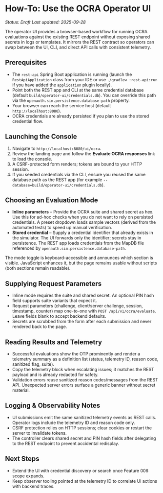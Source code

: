 # How-To: Use the OCRA Operator UI

_Status: Draft_
_Last updated: 2025-09-28_

The operator UI provides a browser-based workflow for running OCRA evaluations against the
existing REST endpoint without exposing shared secrets in logs or templates. It mirrors the REST
contract so operators can swap between the UI, CLI, and direct API calls with consistent
telemetry.

## Prerequisites
- The `rest-api` Spring Boot application is running (launch the `RestApiApplication` class from your IDE or use `./gradlew :rest-api:run` if you have added the `application` plugin locally).
- Point both the REST app and CLI at the same credential database (default `build/operator-ui/credentials.db`). You can override this path via the `openauth.sim.persistence.database-path` property.
- Your browser can reach the service host (default `http://localhost:8080`).
- OCRA credentials are already persisted if you plan to use the stored credential flow.

## Launching the Console
1. Navigate to `http://localhost:8080/ui/ocra`.
2. Review the landing page and follow the **Evaluate OCRA responses** link to load the console.
3. A CSRF-protected form renders; tokens are bound to your HTTP session.
4. If you seeded credentials via the CLI, ensure you reused the same database path as the REST app (for example `--database=build/operator-ui/credentials.db`).

## Choosing an Evaluation Mode
- **Inline parameters** – Provide the OCRA suite and shared secret as hex. Use this for ad-hoc
  checks when you do not want to rely on persisted credentials. A preset dropdown loads sample
  vectors (derived from the automated tests) to speed up manual verification.
- **Stored credential** – Supply a credential identifier that already exists in the simulator.
  The UI forwards only the identifier; secrets stay in persistence. The REST app loads
  credentials from the MapDB file referenced by `openauth.sim.persistence.database-path`.

The mode toggle is keyboard-accessible and announces which section is visible. JavaScript enhances
it, but the page remains usable without scripts (both sections remain readable).

## Supplying Request Parameters
- Inline mode requires the suite and shared secret. An optional PIN hash field supports suite
  variants that expect it.
- Request parameters (challenge, client/server challenge, session, timestamp, counter) map one-to-one
  with `POST /api/v1/ocra/evaluate`. Leave fields blank to accept backend defaults.
- Secrets are scrubbed from the form after each submission and never rendered back to the page.

## Reading Results and Telemetry
- Successful evaluations show the OTP prominently and render a telemetry summary as a definition list
  (status, telemetry ID, reason code, sanitized flag, suite).
- Copy the telemetry block when escalating issues; it matches the REST payload and is already
  redacted for safety.
- Validation errors reuse sanitized reason codes/messages from the REST API. Unexpected server errors
  surface a generic banner without secret material.

## Logging & Observability Notes
- UI submissions emit the same sanitized telemetry events as REST calls. Operator logs include the
  telemetry ID and reason code only.
- CSRF protection relies on HTTP sessions; clear cookies or restart the server to invalidate tokens.
- The controller clears shared secret and PIN hash fields after delegating to the REST endpoint to
  prevent accidental redisplay.

## Next Steps
- Extend the UI with credential discovery or search once Feature 006 scope expands.
- Keep observer tooling pointed at the telemetry ID to correlate UI actions with backend traces.
